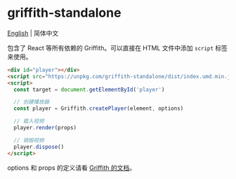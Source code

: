# griffith-standalone

[English](./README.md) | 简体中文

包含了 React 等所有依赖的 Griffith。可以直接在 HTML 文件中添加 `script` 标签来使用。

```html
<div id="player"></div>
<script src="https://unpkg.com/griffith-standalone/dist/index.umd.min.js" />
<script>
  const target = document.getElementById('player')

  // 创建播放器
  const player = Griffith.createPlayer(element, options)

  // 载入视频
  player.render(props)

  // 销毁视频
  player.dispose()
</script>
```

options 和 props 的定义请看 [Griffith 的文档](../packages/griffith#readme)。
